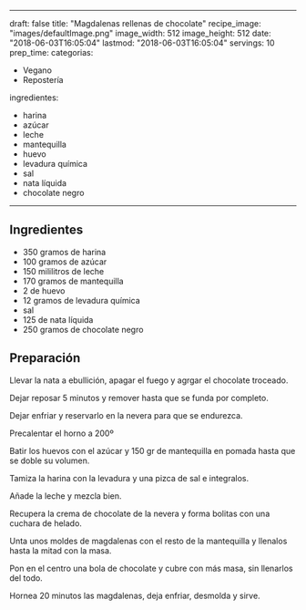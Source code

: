 
---
draft: false
title: "Magdalenas rellenas de chocolate"
recipe_image: "images/defaultImage.png"
image_width: 512
image_height: 512
date: "2018-06-03T16:05:04"
lastmod: "2018-06-03T16:05:04"
servings: 10
prep_time: 
categorias:
  - Vegano
  - Repostería

ingredientes:
  - harina
  - azúcar
  - leche
  - mantequilla
  - huevo
  - levadura química
  - sal
  - nata líquida
  - chocolate negro
---

## Ingredientes
- 350 gramos de harina
- 100 gramos de azúcar
- 150 mililitros de leche
- 170 gramos de mantequilla
- 2  de huevo
- 12 gramos de levadura química
- sal
- 125  de nata líquida
- 250 gramos de chocolate negro

## Preparación
Llevar la nata a ebullición, apagar el fuego y agrgar el chocolate troceado.

Dejar reposar 5 minutos y remover hasta que se funda por completo.

Dejar enfriar y reservarlo en la nevera para que se endurezca.

Precalentar el horno a 200º

Batir los huevos con el azúcar y 150 gr de mantequilla en pomada hasta que se doble su volumen.

Tamiza la harina con la levadura y una pizca de sal e integralos.

Añade la leche y mezcla bien.

Recupera la crema de chocolate de la nevera y forma bolitas con una cuchara de helado.

Unta unos moldes de magdalenas con el resto de la mantequilla y llenalos hasta la mitad con la masa.

Pon en el centro una bola de chocolate y cubre con más masa, sin llenarlos del todo.

Hornea 20 minutos las magdalenas, deja enfriar, desmolda y sirve.


